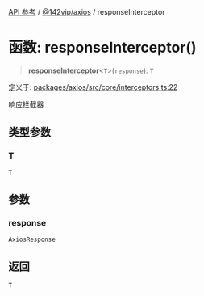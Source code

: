 [API 参考](../wiki/Home) / [@142vip/axios](../wiki/@142vip.axios) / responseInterceptor

# 函数: responseInterceptor()

> **responseInterceptor**<`T`>(`response`): `T`

定义于: [packages/axios/src/core/interceptors.ts:22](https://github.com/142vip/core-x/blob/58a4aca72f73ebc92491a458c9b83754486dc296/packages/axios/src/core/interceptors.ts#L22)

响应拦截器

## 类型参数

### T

`T`

## 参数

### response

`AxiosResponse`

## 返回

`T`

